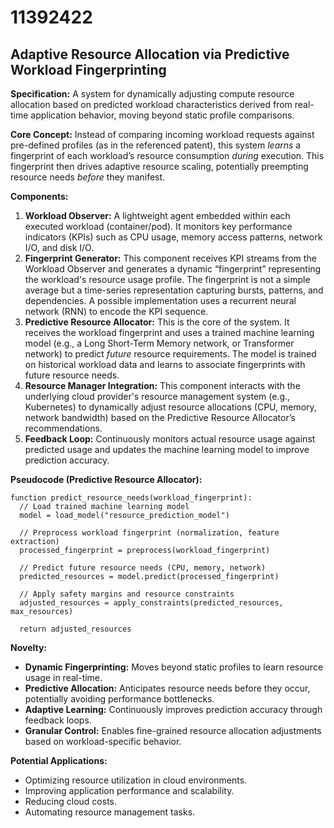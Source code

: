 # 11392422

## Adaptive Resource Allocation via Predictive Workload Fingerprinting

**Specification:** A system for dynamically adjusting compute resource allocation based on predicted workload characteristics derived from real-time application behavior, moving beyond static profile comparisons.

**Core Concept:** Instead of comparing incoming workload requests against pre-defined profiles (as in the referenced patent), this system *learns* a fingerprint of each workload’s resource consumption *during* execution. This fingerprint then drives adaptive resource scaling, potentially preempting resource needs *before* they manifest.

**Components:**

1.  **Workload Observer:** A lightweight agent embedded within each executed workload (container/pod). It monitors key performance indicators (KPIs) such as CPU usage, memory access patterns, network I/O, and disk I/O.
2.  **Fingerprint Generator:** This component receives KPI streams from the Workload Observer and generates a dynamic “fingerprint” representing the workload's resource usage profile.  The fingerprint is not a simple average but a time-series representation capturing bursts, patterns, and dependencies. A possible implementation uses a recurrent neural network (RNN) to encode the KPI sequence.
3.  **Predictive Resource Allocator:** This is the core of the system. It receives the workload fingerprint and uses a trained machine learning model (e.g., a Long Short-Term Memory network, or Transformer network) to predict *future* resource requirements.  The model is trained on historical workload data and learns to associate fingerprints with future resource needs.
4.  **Resource Manager Integration:** This component interacts with the underlying cloud provider's resource management system (e.g., Kubernetes) to dynamically adjust resource allocations (CPU, memory, network bandwidth) based on the Predictive Resource Allocator’s recommendations.
5.  **Feedback Loop:** Continuously monitors actual resource usage against predicted usage and updates the machine learning model to improve prediction accuracy.

**Pseudocode (Predictive Resource Allocator):**

```
function predict_resource_needs(workload_fingerprint):
  // Load trained machine learning model
  model = load_model("resource_prediction_model")

  // Preprocess workload fingerprint (normalization, feature extraction)
  processed_fingerprint = preprocess(workload_fingerprint)

  // Predict future resource needs (CPU, memory, network)
  predicted_resources = model.predict(processed_fingerprint)

  // Apply safety margins and resource constraints
  adjusted_resources = apply_constraints(predicted_resources, max_resources)

  return adjusted_resources
```

**Novelty:**

*   **Dynamic Fingerprinting:**  Moves beyond static profiles to learn resource usage in real-time.
*   **Predictive Allocation:**  Anticipates resource needs before they occur, potentially avoiding performance bottlenecks.
*   **Adaptive Learning:** Continuously improves prediction accuracy through feedback loops.
*   **Granular Control:**  Enables fine-grained resource allocation adjustments based on workload-specific behavior.

**Potential Applications:**

*   Optimizing resource utilization in cloud environments.
*   Improving application performance and scalability.
*   Reducing cloud costs.
*   Automating resource management tasks.